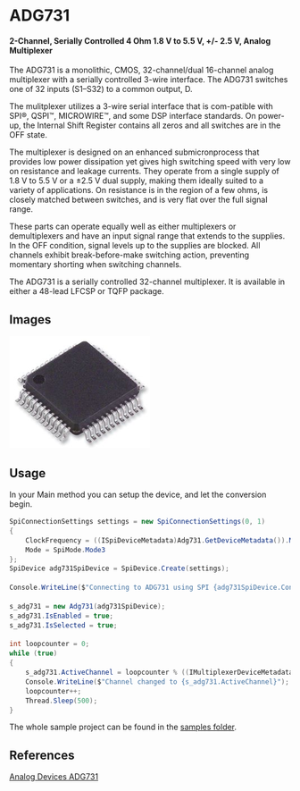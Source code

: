 # ADG731
#### 2-Channel, Serially Controlled 4 Ohm 1.8 V to 5.5 V, +/- 2.5 V, Analog Multiplexer
The ADG731 is a monolithic, CMOS, 32-channel/dual 16-channel analog multiplexer with a serially controlled 3-wire interface. The ADG731 switches one of 32 inputs (S1–S32) to a common output, D. 

The mulitplexer utilizes a 3-wire serial interface that is com-patible with SPI®, QSPI™, MICROWIRE™, and some DSP interface standards. On power-up, the Internal Shift Register contains all zeros and all switches are in the OFF state.

The multiplexer is designed on an enhanced submicronprocess that provides low power dissipation yet gives high switching speed with very low on resistance and leakage currents.
They operate from a single supply of 1.8 V to 5.5 V or a ±2.5 V dual supply, making them ideally suited to a variety of applications. On resistance is in the region of a few ohms, is closely matched between switches, and is very flat over the full signal range.

These parts can operate equally well as either multiplexers or demultiplexers and have an input signal range that extends to the supplies. In the OFF condition, signal levels up to the supplies are blocked. All channels exhibit break-before-make switching action, preventing momentary shorting when switching channels. 

The ADG731 is a serially controlled 32-channel multiplexer. It is available in either a 48-lead LFCSP or TQFP package.

## Images
![TQFP package](GE48TQFP-40.jpg)

## Usage
In your Main method you can setup the device, and let the conversion begin. 
```C#
SpiConnectionSettings settings = new SpiConnectionSettings(0, 1)
{
	ClockFrequency = ((ISpiDeviceMetadata)Adg731.GetDeviceMetadata()).MaximumSpiFrequency,
	Mode = SpiMode.Mode3
};
SpiDevice adg731SpiDevice = SpiDevice.Create(settings);

Console.WriteLine($"Connecting to ADG731 using SPI {adg731SpiDevice.ConnectionSettings.Mode.ToString()} at {adg731SpiDevice.ConnectionSettings.ClockFrequency / 1000.0:N1} kHz...");

s_adg731 = new Adg731(adg731SpiDevice);
s_adg731.IsEnabled = true;
s_adg731.IsSelected = true;

int loopcounter = 0;
while (true)
{
	s_adg731.ActiveChannel = loopcounter % ((IMultiplexerDeviceMetadata)Adg731.GetDeviceMetadata()).MultiplexerChannelCount;
	Console.WriteLine($"Channel changed to {s_adg731.ActiveChannel}");
	loopcounter++;
	Thread.Sleep(500);
}
```

The whole sample project can be found in the [samples folder](samples/).

## References
[Analog Devices ADG731](https://www.analog.com/media/en/technical-documentation/data-sheets/ADG725_731.pdf)
